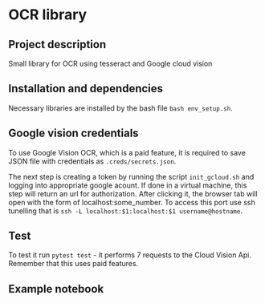# OCR library

## Project description

Small library for OCR using tesseract and Google cloud vision

## Installation and dependencies

Necessary libraries are installed by the bash file `bash env_setup.sh`.

## Google vision credentials

To use Google Vision OCR, which is a paid feature, it is required to save JSON file with credentials as `.creds/secrets.json`.

The next step is creating a token by running the script `init_gcloud.sh` and logging into appropriate google acount. If done in a virtual machine, this step will return an url for authorization. After clicking it, the browser tab will open with the form of localhost:some_number. To access this port use ssh tunelling that is `ssh -L localhost:$1:localhost:$1 username@hostname`.

## Test

To test it run `pytest test` - it performs 7 requests to the Cloud Vision Api. Remember that this uses paid features.

## Example notebook

